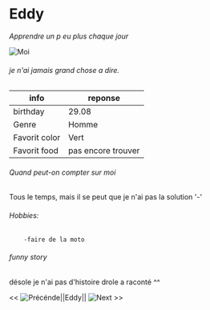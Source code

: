 # Eddy
*Apprendre un p
eu plus chaque jour*

![Moi](https://user-images.githubusercontent.com/108331530/177170755-5eb64dee-b6b2-4bbc-8310-26754624117d.png)



###### je n'ai jamais grand chose a dire.

|info|reponse|
|-|-|
|birthday|29.08|
|Genre|Homme|
|Favorit color|Vert|
|Favorit food|pas encore trouver|

###### Quand peut-on compter sur moi 

Tous le temps, mais il se peut que je n'ai pas la solution '-'

###### Hobbies:
        -faire de la moto

###### funny story
désole je n'ai pas d'histoire drole a raconté ^^


<< ![Précénde](https://github.com/VVKDO98/challenge-markdown)||Eddy|| ![Next](https://github.com/selim9106/challenge-markdown#readme) >>
